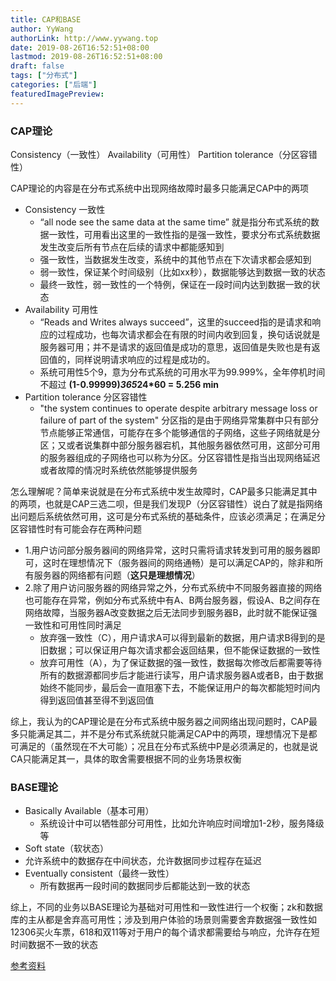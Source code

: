 ```yaml
---
title: CAP和BASE
author: YyWang
authorLink: http://www.yywang.top
date: 2019-08-26T16:52:51+08:00
lastmod: 2019-08-26T16:52:51+08:00
draft: false
tags: ["分布式"]
categories: ["后端"]
featuredImagePreview: 
---
```

### CAP理论

Consistency（一致性） Availability（可用性） Partition tolerance（分区容错性）

CAP理论的内容是在分布式系统中出现网络故障时最多只能满足CAP中的两项

* Consistency 一致性
	* “all node see the same data at the same time” 就是指分布式系统的数据一致性，可用看出这里的一致性指的是强一致性，要求分布式系统数据发生改变后所有节点在后续的请求中都能感知到
	* 强一致性，当数据发生改变，系统中的其他节点在下次请求都会感知到
	* 弱一致性，保证某个时间级别（比如xx秒），数据能够达到数据一致的状态
	* 最终一致性，弱一致性的一个特例，保证在一段时间内达到数据一致的状态
* Availability 可用性
	* “Reads and Writes always succeed”，这里的succeed指的是请求和响应的过程成功，也每次请求都会在有限的时间内收到回复，换句话说就是服务器可用；并不是请求的返回值是成功的意思，返回值是失败也是有返回值的，同样说明请求响应的过程是成功的。
	* 系统可用性5个9，意为分布式系统的可用水平为99.999%，全年停机时间不超过 **(1-0.99999)*365*24*60 = 5.256 min**
* Partition tolerance 分区容错性
	* "the system continues to operate despite arbitrary message loss or failure of part of the system" 分区指的是由于网络异常集群中只有部分节点能够正常通信，可能存在多个能够通信的子网络，这些子网络就是分区；又或者说集群中部分服务器宕机，其他服务器依然可用，这部分可用的服务器组成的子网络也可以称为分区。分区容错性是指当出现网络延迟或者故障的情况时系统依然能够提供服务

怎么理解呢？简单来说就是在分布式系统中发生故障时，CAP最多只能满足其中的两项，也就是CAP三选二呗，但是我们发现P（分区容错性）说白了就是指网络出问题后系统依然可用，这可是分布式系统的基础条件，应该必须满足；在满足分区容错性时有可能会存在两种问题

* 1.用户访问部分服务器间的网络异常，这时只需将请求转发到可用的服务器即可，这时在理想情况下（服务器间的网络通畅）是可以满足CAP的，除非和所有服务器的网络都有问题（**这只是理想情况**）
* 2.除了用户访问服务器的网络异常之外，分布式系统中不同服务器直接的网络也可能存在异常，例如分布式系统中有A、B两台服务器，假设A、B之间存在网络故障，当服务器A改变数据之后无法同步到服务器B，此时就不能保证强一致性和可用性同时满足
	* 放弃强一致性（C），用户请求A可以得到最新的数据，用户请求B得到的是旧数据；可以保证用户每次请求都会返回结果，但不能保证数据的一致性
	* 放弃可用性（A），为了保证数据的强一致性，数据每次修改后都需要等待所有的数据源都同步后才能进行读写，用户请求服务器A或者B，由于数据始终不能同步，最后会一直阻塞下去，不能保证用户的每次都能短时间内得到返回值甚至得不到返回值
	
综上，我认为的CAP理论是在分布式系统中服务器之间网络出现问题时，CAP最多只能满足其二，并不是分布式系统就只能满足CAP中的两项，理想情况下是都可满足的（虽然现在不大可能）；况且在分布式系统中P是必须满足的，也就是说CA只能满足其一，具体的取舍需要根据不同的业务场景权衡


### BASE理论
* Basically Available（基本可用）
	* 系统设计中可以牺牲部分可用性，比如允许响应时间增加1-2秒，服务降级等
* Soft state（软状态）
 * 允许系统中的数据存在中间状态，允许数据同步过程存在延迟
* Eventually consistent（最终一致性）
	* 所有数据再一段时间的数据同步后都能达到一致的状态 
	
综上，不同的业务以BASE理论为基础对可用性和一致性进行一个权衡；zk和数据库的主从都是舍弃高可用性；涉及到用户体验的场景则需要舍弃数据强一致性如12306买火车票，618和双11等对于用户的每个请求都需要给与响应，允许存在短时间数据不一致的状态

[参考资料](http://www.hollischuang.com/archives/666)
